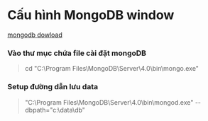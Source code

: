 # Cấu hình MongoDB window
[mongodb dowload](https://www.mongodb.com/download-center/community)
### Vào thư mục chứa file cài đặt mongoDB
> cd "C:\Program Files\MongoDB\Server\4.0\bin\mongo.exe"
### Setup đường dẫn lưu data
> "C:\Program Files\MongoDB\Server\4.0\bin\mongod.exe" --dbpath="c:\data\db"
